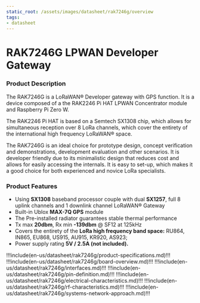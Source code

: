 ```yaml
---
static_root: /assets/images/datasheet/rak7246g/overview
tags:
- datasheet
---
```


# RAK7246G LPWAN Developer Gateway

<rk-img
  :src="`${$frontmatter.static_root}/jtv6vtbowwxsrbeupcac.png`"
  width="100%"
  figure-number="1"
  caption="RAK7246G LPWAN Developer Gateway"
/>

### Product Description

The RAK7246G is a LoRaWAN® Developer gateway with GPS function. It is a device composed of a the RAK2246 Pi HAT LPWAN Concentrator module and Raspberry Pi Zero W.

The RAK2246 Pi HAT is based on a Semtech SX1308 chip, which allows for simultaneous reception over 8 LoRa channels, which cover the entirety of the international high frequency LoRaWAN® space.

The RAK7246G is an ideal choice for prototype design, concept verification and demonstrations, development evaluation and other scenarios. It is developer friendly due to its minimalistic design that reduces cost and allows for easily accessing the internals. It is easy to set-up, which makes it a good choice for both experienced and novice LoRa specialists.

### Product Features

- Using **SX1308** baseband processor couple with dual **SX1257**, full 8 uplink channels and 1 downlink channel LoRaWAN® Gateway
- Built-in Ublox **MAX-7Q GPS** module
- The Pre-installed radiator guarantees stable thermal performance
- Tx max **20dbm**, Rx min **-139dbm** @ SF12 at 125kHz
- Covers the entirety of the **LoRa high frequency band space:** RU864, IN865, EU868, US915, AU915, KR920, AS923;
- Power supply rating **5V / 2.5A (not included).**

!!!include(en-us/datasheet/rak7246g/product-specifications.md)!!!
!!!include(en-us/datasheet/rak7246g/board-overview.md)!!!
!!!include(en-us/datasheet/rak7246g/interfaces.md)!!!
!!!include(en-us/datasheet/rak7246g/pin-definition.md)!!!
!!!include(en-us/datasheet/rak7246g/electrical-characteristics.md)!!!
!!!include(en-us/datasheet/rak7246g/rf-characteristics.md)!!!
!!!include(en-us/datasheet/rak7246g/systems-network-approach.md)!!!
